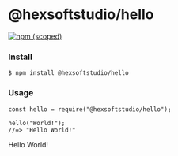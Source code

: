 # @hexsoftstudio/hello

[![npm (scoped)](https://img.shields.io/npm/v/@hexsoftstudio/hello.svg)](https://github.com/hexsoftstudio/hello)

### Install ###
```
$ npm install @hexsoftstudio/hello
```

### Usage ###
```
const hello = require("@hexsoftstudio/hello");
 
hello("World!");
//=> "Hello World!"
```

Hello World!